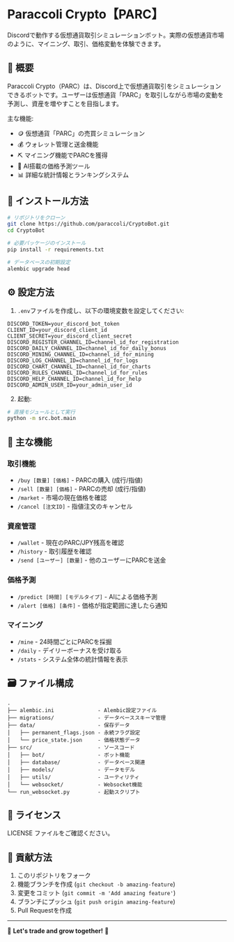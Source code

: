 # Paraccoli Crypto【PARC】

Discordで動作する仮想通貨取引シミュレーションボット。実際の仮想通貨市場のように、マイニング、取引、価格変動を体験できます。

## 📌 概要

Paraccoli Crypto（PARC）は、Discord上で仮想通貨取引をシミュレーションできるボットです。ユーザーは仮想通貨「PARC」を取引しながら市場の変動を予測し、資産を増やすことを目指します。

主な機能:
- 🪙 仮想通貨「PARC」の売買シミュレーション
- 💰 ウォレット管理と送金機能
- ⛏️ マイニング機能でPARCを獲得
- 🔮 AI搭載の価格予測ツール
- 📊 詳細な統計情報とランキングシステム

## 🚀 インストール方法

```bash
# リポジトリをクローン
git clone https://github.com/paraccoli/CryptoBot.git
cd CryptoBot

# 必要パッケージのインストール
pip install -r requirements.txt

# データベースの初期設定
alembic upgrade head
```

## ⚙️ 設定方法

1. `.env`ファイルを作成し、以下の環境変数を設定してください:

```
DISCORD_TOKEN=your_discord_bot_token
CLIENT_ID=your_discord_client_id
CLIENT_SECRET=your_discord_client_secret
DISCORD_REGISTER_CHANNEL_ID=channel_id_for_registration
DISCORD_DAILY_CHANNEL_ID=channel_id_for_daily_bonus
DISCORD_MINING_CHANNEL_ID=channel_id_for_mining
DISCORD_LOG_CHANNEL_ID=channel_id_for_logs
DISCORD_CHART_CHANNEL_ID=channel_id_for_charts
DISCORD_RULES_CHANNEL_ID=channel_id_for_rules
DISCORD_HELP_CHANNEL_ID=channel_id_for_help
DISCORD_ADMIN_USER_ID=your_admin_user_id
```

2. 起動:

```bash
# 直接モジュールとして実行
python -m src.bot.main
```

## 🔧 主な機能

### 取引機能
- `/buy [数量] [価格]` - PARCの購入 (成行/指値)
- `/sell [数量] [価格]` - PARCの売却 (成行/指値)
- `/market` - 市場の現在価格を確認
- `/cancel [注文ID]` - 指値注文のキャンセル

### 資産管理
- `/wallet` - 現在のPARC/JPY残高を確認
- `/history` - 取引履歴を確認
- `/send [ユーザー] [数量]` - 他のユーザーにPARCを送金

### 価格予測
- `/predict [時間] [モデルタイプ]` - AIによる価格予測
- `/alert [価格] [条件]` - 価格が指定範囲に達したら通知

### マイニング
- `/mine` - 24時間ごとにPARCを採掘
- `/daily` - デイリーボーナスを受け取る
- `/stats` - システム全体の統計情報を表示

## 🗃️ ファイル構成

```
.
├── alembic.ini              - Alembic設定ファイル
├── migrations/              - データベーススキーマ管理
├── data/                    - 保存データ
│   ├── permanent_flags.json - 永続フラグ設定
│   └── price_state.json     - 価格状態データ
├── src/                     - ソースコード
│   ├── bot/                 - ボット機能
│   ├── database/            - データベース関連
│   ├── models/              - データモデル
│   ├── utils/               - ユーティリティ
│   └── websocket/           - Websocket機能
└── run_websocket.py         - 起動スクリプト
```


## 📄 ライセンス

LICENSE ファイルをご確認ください。

## 👥 貢献方法

1. このリポジトリをフォーク
2. 機能ブランチを作成 (`git checkout -b amazing-feature`)
3. 変更をコミット (`git commit -m 'Add amazing feature'`)
4. ブランチにプッシュ (`git push origin amazing-feature`)
5. Pull Requestを作成

---

🚀 **Let's trade and grow together!** 🚀
